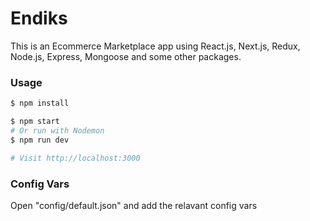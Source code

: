 # Endiks
This is an Ecommerce Marketplace app using React.js, Next.js, Redux, Node.js, Express, Mongoose and some other packages.
### Usage
```bash
$ npm install
```
```bash
$ npm start
# Or run with Nodemon
$ npm run dev

# Visit http://localhost:3000
```
### Config Vars
Open "config/default.json" and add the relavant config vars
